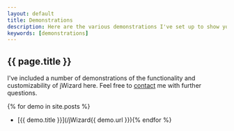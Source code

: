 ```yaml
---
layout: default
title: Demonstrations
description: Here are the various demonstrations I've set up to show you the power and flexibility of jWizard.
keywords: [demonstrations]
---
```


## {{ page.title }}

I've included a number of demonstrations of the functionality and customizability of jWizard here. Feel free to [contact](/contact.html) me with further questions.

{% for demo in site.posts %}
* [{{ demo.title }}](/jWizard{{ demo.url }}){% endfor %}